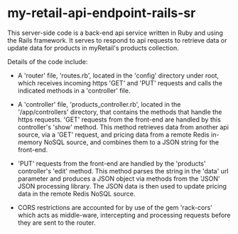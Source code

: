 # my-retail-api-endpoint-rails-sr

This server-side code is a back-end api service written in Ruby and using the Rails framework. It serves to respond to api requests to retrieve data or update data for products in myRetail's products collection. 

Details of the code include:

* A 'router' file, 'routes.rb', located in the 'config' directory under root, which receives incoming https 'GET' and 'PUT' requests and calls the indicated methods in a 'controller' file.  

* A 'controller' file, 'products_controller.rb', located in the '/app/controllers' directory, that contains the methods that handle the https requests. 'GET' requests from the front-end are handled by this controller's 'show' method. This method retrieves data from another api source, via a 'GET' request, and pricing data from a remote Redis in-memory NoSQL source, and combines them to a JSON string for the front-end.

* 'PUT' requests from the front-end are handled by the 'products' controller's 'edit' method. This method parses the string in the 'data' url parameter and produces a JSON object via methods from the 'JSON' JSON processing library. The JSON data is then used to update pricing data in the remote Redis NoSQL source.

* CORS restrictions are accounted for by use of the gem 'rack-cors' which acts as middle-ware, intercepting and processing requests before they are sent to the router.